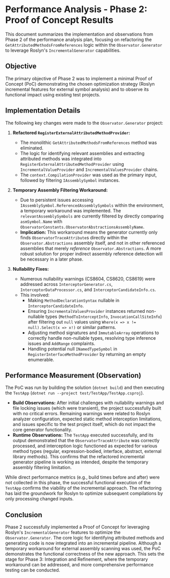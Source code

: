 # Performance Analysis - Phase 2: Proof of Concept Results

This document summarizes the implementation and observations from Phase 2 of the performance analysis plan, focusing on refactoring the `GetAttributedMethodsFromReferences` logic within the `Observator.Generator` to leverage Roslyn's `IncrementalGenerator` capabilities.

## Objective

The primary objective of Phase 2 was to implement a minimal Proof of Concept (PoC) demonstrating the chosen optimization strategy (Roslyn incremental features for external symbol analysis) and to observe its functional impact using existing test projects.

## Implementation Details

The following key changes were made to the `Observator.Generator` project:

1.  **Refactored `RegisterExternalAttributedMethodProvider`:**
    *   The monolithic `GetAttributedMethodsFromReferences` method was eliminated.
    *   The logic for identifying relevant assemblies and extracting attributed methods was integrated into `RegisterExternalAttributedMethodProvider` using `IncrementalValueProvider` and `IncrementalValuesProvider` chains.
    *   The `context.CompilationProvider` was used as the primary input, followed by filtering `IAssemblySymbol` instances.

2.  **Temporary Assembly Filtering Workaround:**
    *   Due to persistent issues accessing `IAssemblySymbol.ReferencedAssemblySymbols` within the environment, a temporary workaround was implemented. The `relevantAssemblySymbols` are currently filtered by directly comparing `asmSymbol.Name` with `ObservatorConstants.ObservatorAbstractionsAssemblyName`.
    *   **Implication:** This workaround means the generator currently only finds `ObservatorTraceAttribute`s directly within the `Observator.Abstractions` assembly itself, and not in other referenced assemblies that merely *reference* `Observator.Abstractions`. A more robust solution for proper indirect assembly reference detection will be necessary in a later phase.

3.  **Nullability Fixes:**
    *   Numerous nullability warnings (CS8604, CS8620, CS8619) were addressed across `InterceptorGenerator.cs`, `InterceptorDataProcessor.cs`, and `InterceptorCandidateInfo.cs`.
    *   This involved:
        *   Making `MethodDeclarationSyntax` nullable in `InterceptorCandidateInfo`.
        *   Ensuring `IncrementalValuesProvider` instances returned non-nullable types (`MethodToInterceptInfo`, `InvocationCallSiteInfo`) after filtering out `null` values using `Where(x => x != null).Select(x => x!)` or similar patterns.
        *   Adjusting method signatures and `ImmutableArray` operations to correctly handle non-nullable types, resolving type inference issues and `AddRange` complaints.
        *   Handling potential null `INamedTypeSymbol` in `RegisterInterfaceMethodProvider` by returning an empty enumerable.

## Performance Measurement (Observation)

The PoC was run by building the solution (`dotnet build`) and then executing the `TestApp` (`dotnet run --project test/TestApp/TestApp.csproj`).

*   **Build Observations:** After initial challenges with nullability warnings and file locking issues (which were transient), the project successfully built with no critical errors. Remaining warnings were related to Roslyn analyzer configuration, expected static method interception limitations, and issues specific to the test project itself, which do not impact the core generator functionality.
*   **Runtime Observations:** The `TestApp` executed successfully, and its output demonstrated that the `ObservatorTraceAttribute` was correctly processed, and interception logic functioned as expected for various method types (regular, expression-bodied, interface, abstract, external library methods). This confirms that the refactored incremental generator pipeline is working as intended, despite the temporary assembly filtering limitation.

While direct performance metrics (e.g., build times before and after) were not collected in this phase, the successful functional execution of the `TestApp` confirms the viability of the incremental approach. The refactoring has laid the groundwork for Roslyn to optimize subsequent compilations by only processing changed inputs.

## Conclusion

Phase 2 successfully implemented a Proof of Concept for leveraging Roslyn's `IncrementalGenerator` features to optimize the `Observator.Generator`. The core logic for identifying attributed methods and generating code is now integrated into an incremental pipeline. Although a temporary workaround for external assembly scanning was used, the PoC demonstrates the functional correctness of the new approach. This sets the stage for Phase 3: Integration and Refinement, where the temporary workaround can be addressed, and more comprehensive performance testing can be conducted.